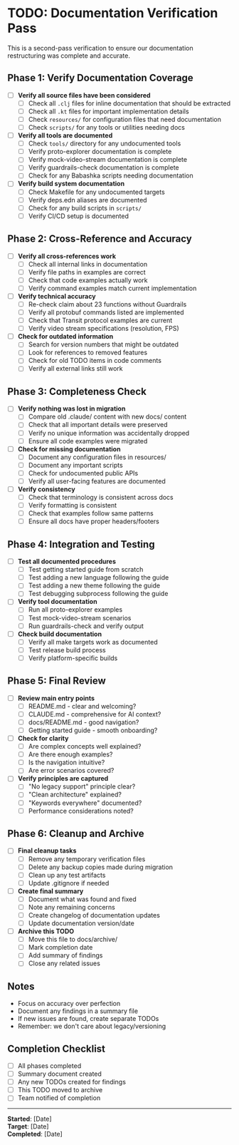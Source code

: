 # TODO: Documentation Verification Pass

This is a second-pass verification to ensure our documentation restructuring was complete and accurate.

## Phase 1: Verify Documentation Coverage

- [ ] **Verify all source files have been considered**
  - [ ] Check all `.clj` files for inline documentation that should be extracted
  - [ ] Check all `.kt` files for important implementation details
  - [ ] Check `resources/` for configuration files that need documentation
  - [ ] Check `scripts/` for any tools or utilities needing docs

- [ ] **Verify all tools are documented**
  - [ ] Check `tools/` directory for any undocumented tools
  - [ ] Verify proto-explorer documentation is complete
  - [ ] Verify mock-video-stream documentation is complete  
  - [ ] Verify guardrails-check documentation is complete
  - [ ] Check for any Babashka scripts needing documentation

- [ ] **Verify build system documentation**
  - [ ] Check Makefile for any undocumented targets
  - [ ] Verify deps.edn aliases are documented
  - [ ] Check for any build scripts in `scripts/`
  - [ ] Verify CI/CD setup is documented

## Phase 2: Cross-Reference and Accuracy

- [ ] **Verify all cross-references work**
  - [ ] Check all internal links in documentation
  - [ ] Verify file paths in examples are correct
  - [ ] Check that code examples actually work
  - [ ] Verify command examples match current implementation

- [ ] **Verify technical accuracy**
  - [ ] Re-check claim about 23 functions without Guardrails
  - [ ] Verify all protobuf commands listed are implemented
  - [ ] Check that Transit protocol examples are current
  - [ ] Verify video stream specifications (resolution, FPS)

- [ ] **Check for outdated information**
  - [ ] Search for version numbers that might be outdated
  - [ ] Look for references to removed features
  - [ ] Check for old TODO items in code comments
  - [ ] Verify all external links still work

## Phase 3: Completeness Check

- [ ] **Verify nothing was lost in migration**
  - [ ] Compare old .claude/ content with new docs/ content
  - [ ] Check that all important details were preserved
  - [ ] Verify no unique information was accidentally dropped
  - [ ] Ensure all code examples were migrated

- [ ] **Check for missing documentation**
  - [ ] Document any configuration files in resources/
  - [ ] Document any important scripts
  - [ ] Check for undocumented public APIs
  - [ ] Verify all user-facing features are documented

- [ ] **Verify consistency**
  - [ ] Check that terminology is consistent across docs
  - [ ] Verify formatting is consistent
  - [ ] Check that examples follow same patterns
  - [ ] Ensure all docs have proper headers/footers

## Phase 4: Integration and Testing

- [ ] **Test all documented procedures**
  - [ ] Test getting started guide from scratch
  - [ ] Test adding a new language following the guide
  - [ ] Test adding a new theme following the guide
  - [ ] Test debugging subprocess following the guide

- [ ] **Verify tool documentation**
  - [ ] Run all proto-explorer examples
  - [ ] Test mock-video-stream scenarios
  - [ ] Run guardrails-check and verify output

- [ ] **Check build documentation**
  - [ ] Verify all make targets work as documented
  - [ ] Test release build process
  - [ ] Verify platform-specific builds

## Phase 5: Final Review

- [ ] **Review main entry points**
  - [ ] README.md - clear and welcoming?
  - [ ] CLAUDE.md - comprehensive for AI context?
  - [ ] docs/README.md - good navigation?
  - [ ] Getting started guide - smooth onboarding?

- [ ] **Check for clarity**
  - [ ] Are complex concepts well explained?
  - [ ] Are there enough examples?
  - [ ] Is the navigation intuitive?
  - [ ] Are error scenarios covered?

- [ ] **Verify principles are captured**
  - [ ] "No legacy support" principle clear?
  - [ ] "Clean architecture" explained?
  - [ ] "Keywords everywhere" documented?
  - [ ] Performance considerations noted?

## Phase 6: Cleanup and Archive

- [ ] **Final cleanup tasks**
  - [ ] Remove any temporary verification files
  - [ ] Delete any backup copies made during migration
  - [ ] Clean up any test artifacts
  - [ ] Update .gitignore if needed

- [ ] **Create final summary**
  - [ ] Document what was found and fixed
  - [ ] Note any remaining concerns
  - [ ] Create changelog of documentation updates
  - [ ] Update documentation version/date

- [ ] **Archive this TODO**
  - [ ] Move this file to docs/archive/
  - [ ] Mark completion date
  - [ ] Add summary of findings
  - [ ] Close any related issues

## Notes

- Focus on accuracy over perfection
- Document any findings in a summary file
- If new issues are found, create separate TODOs
- Remember: we don't care about legacy/versioning

## Completion Checklist

- [ ] All phases completed
- [ ] Summary document created
- [ ] Any new TODOs created for findings
- [ ] This TODO moved to archive
- [ ] Team notified of completion

---

**Started**: [Date]  
**Target**: [Date]  
**Completed**: [Date]